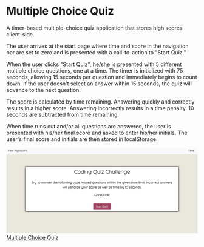 # Multiple Choice Quiz

A timer-based multiple-choice quiz application that stores high scores client-side.

The user arrives at the start page where time and score in the navigation bar are set to zero and is presented with a call-to-action to "Start Quiz."

When the user clicks "Start Quiz", he/she is presented with 5 different multiple choice questions, one at a time. The timer is initialized with 75 seconds, allowing 15 seconds per question and immediately begins to count down. If the user doesn't select an answer within 15 seconds, the quiz will advance to the next question.  

The score is calculated by time remaining. Answering quickly and correctly results in a higher score. Answering incorrectly results in a time penalty. 10 seconds are subtracted from time remaining.

When time runs out and/or all questions are answered, the user is presented with his/her final score and asked to enter his/her initials. The user's final score and initials are then stored in localStorage.

<img src="quiz.png">
<a href="https://steffield.github.io/multipleChoiceQuiz/">Multiple Choice Quiz</a>

